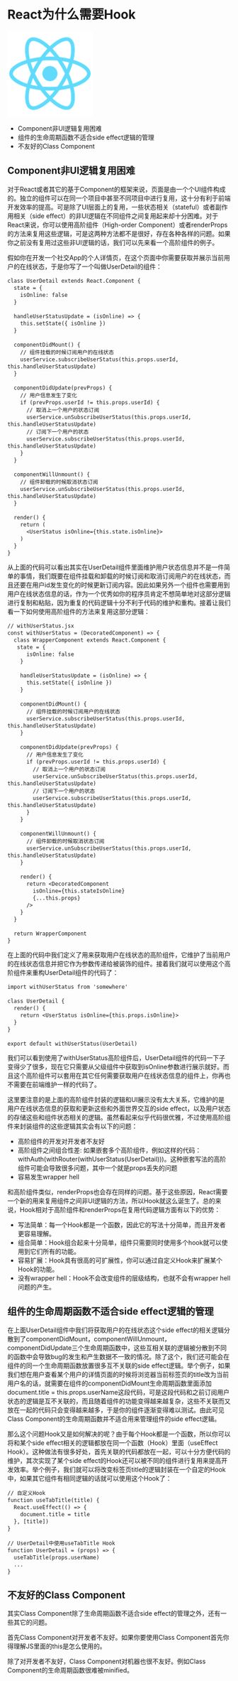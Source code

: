 # React为什么需要Hook

![React](images/001.png)

- Component非UI逻辑复用困难
- 组件的生命周期函数不适合side effect逻辑的管理
- 不友好的Class Component

## Component非UI逻辑复用困难

对于React或者其它的基于Component的框架来说，页面是由一个个UI组件构成的。独立的组件可以在同一个项目中甚至不同项目中进行复用，这十分有利于前端开发效率的提高。可是除了UI层面上的复用，一些状态相关（stateful）或者副作用相关（side effect）的非UI逻辑在不同组件之间复用起来却十分困难。对于React来说，你可以使用高阶组件（High-order Component）或者renderProps的方法来复用这些逻辑，可是这两种方法都不是很好，存在各种各样的问题。如果你之前没有复用过这些非UI逻辑的话，我们可以先来看一个高阶组件的例子。

假如你在开发一个社交App的个人详情页，在这个页面中你需要获取并展示当前用户的在线状态，于是你写了一个叫做UserDetail的组件：
```
class UserDetail extends React.Component {
  state = {
    isOnline: false
  }

  handleUserStatusUpdate = (isOnline) => {
    this.setState({ isOnline })
  }

  componentDidMount() {
    // 组件挂载的时候订阅用户的在线状态
    userService.subscribeUserStatus(this.props.userId, this.handleUserStatusUpdate)
  }

  componentDidUpdate(prevProps) {
    // 用户信息发生了变化
    if (prevProps.userId != this.props.userId) {
      // 取消上一个用户的状态订阅
      userService.unSubscribeUserStatus(this.props.userId, this.handleUserStatusUpdate)
      // 订阅下一个用户的状态
      userService.subscribeUserStatus(this.props.userId, this.handleUserStatusUpdate)
    }
  }

  componentWillUnmount() {
    // 组件卸载的时候取消状态订阅
    userService.unSubscribeUserStatus(this.props.userId, this.handleUserStatusUpdate)
  }

  render() {
    return (
      <UserStatus isOnline={this.state.isOnline}>
    )
  }
}
```
从上面的代码可以看出其实在UserDetail组件里面维护用户状态信息并不是一件简单的事情，我们既要在组件挂载和卸载的时候订阅和取消订阅用户的在线状态，而且还要在用户id发生变化的时候更新订阅内容。因此如果另外一个组件也需要用到用户在线状态信息的话，作为一个优秀如你的程序员肯定不想简单地对这部分逻辑进行复制和粘贴，因为重复的代码逻辑十分不利于代码的维护和重构。接着让我们看一下如何使用高阶组件的方法来复用这部分逻辑：
```
// withUserStatus.jsx
const withUserStatus = (DecoratedComponent) => {
  class WrapperComponent extends React.Component {
   state = {
      isOnline: false
    }

    handleUserStatusUpdate = (isOnline) => {
      this.setState({ isOnline })
    }

    componentDidMount() {
      // 组件挂载的时候订阅用户的在线状态
      userService.subscribeUserStatus(this.props.userId, this.handleUserStatusUpdate)
    }

    componentDidUpdate(prevProps) {
      // 用户信息发生了变化
      if (prevProps.userId != this.props.userId) {
        // 取消上一个用户的状态订阅
        userService.unSubscribeUserStatus(this.props.userId, this.handleUserStatusUpdate)
        // 订阅下一个用户的状态
        userService.subscribeUserStatus(this.props.userId, this.handleUserStatusUpdate)
      }
    }

    componentWillUnmount() {
      // 组件卸载的时候取消状态订阅
      userService.unSubscribeUserStatus(this.props.userId, this.handleUserStatusUpdate)
    }

    render() {
      return <DecoratedComponent
        isOnline={this.stateIsOnline}
        {...this.props}
      />
    }
  }

  return WrapperComponent
}
```

在上面的代码中我们定义了用来获取用户在线状态的高阶组件，它维护了当前用户的在线状态信息并把它作为参数传递给被装饰的组件。接着我们就可以使用这个高阶组件来重构UserDetail组件的代码了：
```
import withUserStatus from 'somewhere'

class UserDetail {
  render() {
    return <UserStatus isOnline={this.props.isOnline}>
  }
}

export default withUserStatus(UserDetail)
```
我们可以看到使用了withUserStatus高阶组件后，UserDetail组件的代码一下子变得少了很多，现在它只需要从父级组件中获取到isOnline参数进行展示就好。而且这个高阶组件可以套用在其它任何需要获取用户在线状态信息的组件上，你再也不需要在前端维护一样的代码了。

这里要注意的是上面的高阶组件封装的逻辑和UI展示没有太大关系，它维护的是用户在线状态信息的获取和更新这些和外面世界交互的side effect，以及用户状态的存储这些和组件状态相关的逻辑。虽然看起来似乎代码很优雅，不过使用高阶组件来封装组件的这些逻辑其实会有以下的问题：

- 高阶组件的开发对开发者不友好
- 高阶组件之间组合性差: 如果嵌套多个高阶组件，例如这样的代码：withAuth(withRouter(withUserStatus(UserDetail)))。这种嵌套写法的高阶组件可能会导致很多问题，其中一个就是props丢失的问题
- 容易发生wrapper hell

和高阶组件类似，renderProps也会存在同样的问题。基于这些原因，React需要一个新的用来复用组件之间非UI逻辑的方法，所以Hook就这么诞生了。总的来说，Hook相对于高阶组件和renderProps在复用代码逻辑方面有以下的优势：

- 写法简单：每一个Hook都是一个函数，因此它的写法十分简单，而且开发者更容易理解。
- 组合简单：Hook组合起来十分简单，组件只需要同时使用多个hook就可以使用到它们所有的功能。
- 容易扩展：Hook具有很高的可扩展性，你可以通过自定义Hook来扩展某个Hook的功能。
- 没有wrapper hell：Hook不会改变组件的层级结构，也就不会有wrapper hell问题的产生。

## 组件的生命周期函数不适合side effect逻辑的管理

在上面UserDetail组件中我们将获取用户的在线状态这个side effect的相关逻辑分散到了componentDidMount，componentWillUnmount，componentDidUpdate三个生命周期函数中，这些互相关联的逻辑被分散到不同的函数中会导致bug的发生和产生数据不一致的情况。除了这个，我们还可能会在组件的同一个生命周期函数放置很多互不关联的side effect逻辑。举个例子，如果我们想在用户查看某个用户的详情页面的时候将浏览器当前标签页的title改为当前用户名的话，就需要在组件的componentDidMount生命周期函数里面添加document.title = this.props.userName这段代码，可是这段代码和之前订阅用户状态的逻辑是互不关联的，而且随着组件的功能变得越来越复杂，这些不关联而又放在一起的代码只会变得越来越多，于是你的组件逐渐变得难以测试。由此可见Class Component的生命周期函数并不适合用来管理组件的side effect逻辑。

那么这个问题Hook又是如何解决的呢？由于每个Hook都是一个函数，所以你可以将和某个side effect相关的逻辑都放在同一个函数（Hook）里面（useEffect Hook）。这种做法有很多好处，首先关联的代码都放在一起，可以十分方便代码的维护，其次实现了某个side effect的Hook还可以被不同的组件进行复用来提高开发效率。举个例子，我们就可以将改变标签页title的逻辑封装在一个自定的Hook中，如果其它组件有相同逻辑的话就可以使用这个Hook了：

```
// 自定义Hook
function useTabTitle(title) {
  React.useEffect(() => {
    document.title = title
  }, [title])
}

// UserDetail中使用useTabTitle Hook
function UserDetail = (props) => {
  useTabTitle(props.userName)
  ...
}
```

## 不友好的Class Component

其实Class Component除了生命周期函数不适合side effect的管理之外，还有一些其它的问题。

首先Class Component对开发者不友好。如果你要使用Class Component首先你得理解JS里面的this是怎么使用的。

除了对开发者不友好，Class Component对机器也很不友好。例如Class Component的生命周期函数很难被minified。
